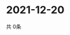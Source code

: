 # 2021-12-20
  共 0条

  <!-- BEGIN -->
  <!-- 最后更新时间Mon Dec 20 2021 06:06:21 GMT+0000 (Coordinated Universal Time) -->
  
  <!-- END -->
  
  